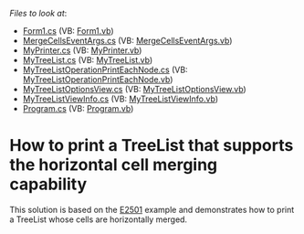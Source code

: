 <!-- default file list -->
*Files to look at*:

* [Form1.cs](./CS/TreeListCellMerging/Form1.cs) (VB: [Form1.vb](./VB/TreeListCellMerging/Form1.vb))
* [MergeCellsEventArgs.cs](./CS/TreeListCellMerging/MergeCellsEventArgs.cs) (VB: [MergeCellsEventArgs.vb](./VB/TreeListCellMerging/MergeCellsEventArgs.vb))
* [MyPrinter.cs](./CS/TreeListCellMerging/MyPrinter.cs) (VB: [MyPrinter.vb](./VB/TreeListCellMerging/MyPrinter.vb))
* [MyTreeList.cs](./CS/TreeListCellMerging/MyTreeList.cs) (VB: [MyTreeList.vb](./VB/TreeListCellMerging/MyTreeList.vb))
* [MyTreeListOperationPrintEachNode.cs](./CS/TreeListCellMerging/MyTreeListOperationPrintEachNode.cs) (VB: [MyTreeListOperationPrintEachNode.vb](./VB/TreeListCellMerging/MyTreeListOperationPrintEachNode.vb))
* [MyTreeListOptionsView.cs](./CS/TreeListCellMerging/MyTreeListOptionsView.cs) (VB: [MyTreeListOptionsView.vb](./VB/TreeListCellMerging/MyTreeListOptionsView.vb))
* [MyTreeListViewInfo.cs](./CS/TreeListCellMerging/MyTreeListViewInfo.cs) (VB: [MyTreeListViewInfo.vb](./VB/TreeListCellMerging/MyTreeListViewInfo.vb))
* [Program.cs](./CS/TreeListCellMerging/Program.cs) (VB: [Program.vb](./VB/TreeListCellMerging/Program.vb))
<!-- default file list end -->
#  How to print a TreeList that supports the horizontal cell merging capability


<p>This solution is  based on the <a href="https://www.devexpress.com/Support/Center/p/E2501">E2501</a> example and demonstrates how to print a TreeList whose cells are horizontally merged.</p>

<br/>


